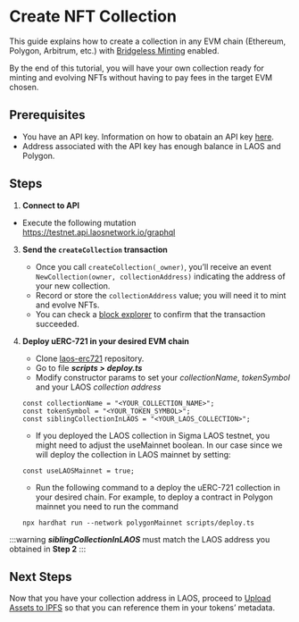 # Create NFT Collection

This guide explains how to create a collection in any EVM chain (Ethereum, Polygon, Arbitrum, etc.) with [Bridgeless Minting](/learn/bridgeless-minting/introduction) enabled.

By the end of this tutorial, you will have your own collection ready for minting and evolving NFTs without having to pay fees in the target EVM chosen.

## Prerequisites
- You have an API key. Information on how to obatain an API key [here](/api/introduction).
- Address associated with the API key has enough balance in LAOS and Polygon.

## Steps

1. **Connect to API**

  - Execute the following mutation https://testnet.api.laosnetwork.io/graphql

3. **Send the `createCollection` transaction**

   - Once you call `createCollection(_owner)`, you’ll receive an event `NewCollection(owner, collectionAddress)` indicating the address of your new collection.
   - Record or store the `collectionAddress` value; you will need it to mint and evolve NFTs.
   - You can check a [block explorer](https://sigma.explorer.laosnetwork.io/) to confirm that the transaction succeeded.

4. **Deploy uERC-721 in your desired EVM chain**

   - Clone [laos-erc721](https://github.com/freeverseio/laos-erc721) repository.
   - Go to file **_scripts > deploy.ts_**
   - Modify constructor params to set your _collectionName_, _tokenSymbol_ and your LAOS _collection address_

   ```
   const collectionName = "<YOUR_COLLECTION_NAME>";
   const tokenSymbol = "<YOUR_TOKEN_SYMBOL>";
   const siblingCollectionInLAOS = "<YOUR_LAOS_COLLECTION>";
   ```

   - If you deployed the LAOS collection in Sigma LAOS testnet, you might need to adjust the useMainnet boolean. In our case since we will deploy the collection in LAOS mainnet by setting:

   ```
   const useLAOSMainnet = true;
   ```

   - Run the following command to a deploy the uERC-721 collection in your desired chain.
     For example, to deploy a contract in Polygon mainnet you need to run the command

   ```
   npx hardhat run --network polygonMainnet scripts/deploy.ts
   ```

:::warning
_**siblingCollectionInLAOS**_ must match the LAOS address you obtained in **Step 2**
:::

## Next Steps

Now that you have your collection address in LAOS, proceed to [Upload Assets to IPFS](/guides/how-to-without-api/ipfs-upload) so that you can reference them in your tokens’ metadata.
